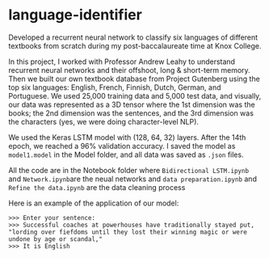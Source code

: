 <h1>language-identifier</h1>
<p>Developed a recurrent neural network to classify six languages of different textbooks from scratch during my post-baccalaureate time at Knox College.</p>

<p>In this project, I worked with Professor Andrew Leahy to understand recurrent neural networks and their offshoot, long &amp; short-term memory. Then we built our own textbook database from Project Gutenberg using the top six languages: English, French, Finnish, Dutch, German, and Portuguese. We used 25,000 training data and 5,000 test data, and visually, our data was represented as a 3D tensor where the 1st dimension was the books; the 2nd dimension was the sentences, and the 3rd dimension was the characters (yes, we were doing character-level NLP).</p>

<p>We used the Keras LSTM model with (128, 64, 32) layers. After the 14th epoch, we reached a 96% validation accuracy. I saved the model as <code>model1.model</code> in the Model folder, and all data was saved as <code>.json</code> files.</p>

<p>All the code are in the Notebook folder where <code>Bidirectional LSTM.ipynb</code> and <code>Network.ipynb</code>are the neual networks and <code>data preparation.ipynb</code> and <code>Refine the data.ipynb</code> are the data cleaning process </p>

<p>Here is an example of the application of our model: </p>
<code>>>> Enter your sentence:
>>> Successful coaches at powerhouses have traditionally stayed put, "lording over fiefdoms until they lost their winning magic or were undone by age or scandal,"
>>> It is English</code>
